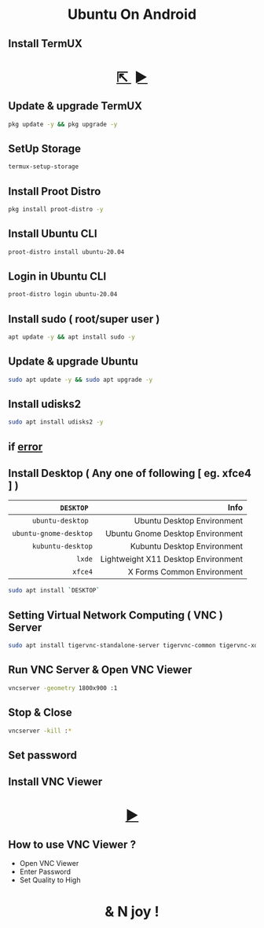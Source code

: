 <h1 align=center>Ubuntu On Android</h1>

## Install TermUX 
<h1 align=center>
  <a href=https://f-droid.org/packages/com.termux>
    ⇱
  </a><span> ‎ </span>
  <a href=https://play.google.com/store/apps/details?id=com.termux>
    ►
  </a>
</h1>

## Update & upgrade TermUX
```bash
pkg update -y && pkg upgrade -y
```
## SetUp Storage
```bash
termux-setup-storage
```
## Install Proot Distro 
```bash
pkg install proot-distro -y
```
## Install Ubuntu CLI 
```bash
proot-distro install ubuntu-20.04
```
## Login in Ubuntu CLI
```bash
proot-distro login ubuntu-20.04
```
## Install sudo ( root/super user )
```bash
apt update -y && apt install sudo -y
```
<!--
## Add User
```bash
adduser <UserName>
```
## Add Permission to user
```bash
echo "<UserName> ALL=(ALL:ALL) ALL" >> /etc/sudoers
```
-->

## Update & upgrade Ubuntu
```bash
sudo apt update -y && sudo apt upgrade -y
```
## Install udisks2
```bash
sudo apt install udisks2 -y
```
## if [error](https://github.com/ShivaShirsath/Kubuntu-On-Android/issues)

## Install Desktop ( Any one of following [ eg. xfce4 ] )

| ‎         ‎ `DESKTOP` ‎         ‎  | Info
| ---: | ---:
| `ubuntu-desktop ` | Ubuntu Desktop Environment |
| `ubuntu-gnome-desktop` | Ubuntu Gnome Desktop Environment |
| `kubuntu-desktop` | Kubuntu Desktop Environment |
| `lxde` | Lightweight X11 Desktop Environment |
| `xfce4` | X Forms Common Environment |

```bash
sudo apt install `DESKTOP`	
```

## Setting Virtual Network Computing ( VNC ) Server
```bash
sudo apt install tigervnc-standalone-server tigervnc-common tigervnc-xorg-extension tigervnc-viewer
```
## Run VNC Server & Open VNC Viewer
```bash
vncserver -geometry 1800x900 :1
```
<!-- tigervncserver -xstartup /usr/bin/startkde -->
## Stop & Close
```bash
vncserver -kill :*
```
## Set password

## Install VNC Viewer 
<h1 align=center>
  <a href=https://play.google.com/store/apps/details?id=com.realvnc.viewer.android>
    ►
  </a>
</h1>

## How to use VNC Viewer ?
+ Open VNC Viewer
+ Enter Password
+ Set Quality to High 

<h1 align=center>& N joy !</h1>
